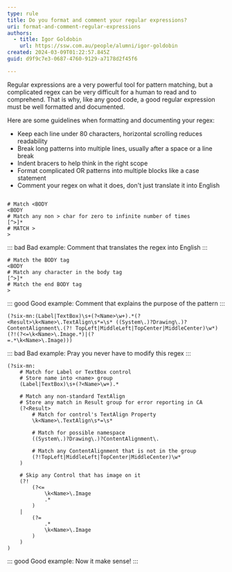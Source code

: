 ```yaml
---
type: rule
title: Do you format and comment your regular expressions?
uri: format-and-comment-regular-expressions
authors:
  - title: Igor Goldobin
    url: https://ssw.com.au/people/alumni/igor-goldobin
created: 2024-03-09T01:22:57.845Z
guid: d9f9c7e3-0687-4760-9129-a7178d2f45f6

---
```


Regular expressions are a very powerful tool for pattern matching, but a complicated regex can be very difficult for a human to read and to comprehend. That is why, like any good code, a good regular expression must be well formatted and documented.

<!--endintro-->

Here are some guidelines when formatting and documenting your regex:

- Keep each line under 80 characters, horizontal scrolling reduces readability
- Break long patterns into multiple lines, usually after a space or a line break
- Indent bracers to help think in the right scope
- Format complicated OR patterns into multiple blocks like a case statement
- Comment your regex on what it does, don't just translate it into English

```regex

# Match <BODY
<BODY
# Match any non > char for zero to infinite number of times
[^>]*
# MATCH >
>
```

::: bad
Bad example: Comment that translates the regex into English
:::

```regex
# Match the BODY tag
<BODY
# Match any character in the body tag
[^>]*
# Match the end BODY tag
>
```

::: good
Good example: Comment that explains the purpose of the pattern
:::

```regex
(?six-mn:(Label|TextBox)\s+(?<Name>\w+).*(?<Result>\k<Name>\.TextAlign\s*=\s* ((System\.)?Drawing\.)?ContentAlignment\.(?! TopLeft|MiddleLeft|TopCenter|MiddleCenter)\w*)(?!(?<=\k<Name>\.Image.*)|(?
=.*\k<Name>\.Image)))
```

::: bad
Bad example: Pray you never have to modify this regex
:::


```regex
(?six-mn:
    # Match for Label or TextBox control
    # Store name into <name> group
    (Label|TextBox)\s+(?<Name>\w+).*

    # Match any non-standard TextAlign
    # Store any match in Result group for error reporting in CA
    (?<Result>
        # Match for control's TextAlign Property
        \k<Name>\.TextAlign\s*=\s*

        # Match for possible namespace
        ((System\.)?Drawing\.)?ContentAlignment\.

        # Match any ContentAlignment that is not in the group
        (?!TopLeft|MiddleLeft|TopCenter|MiddleCenter)\w*
    )

    # Skip any Control that has image on it
    (?!
        (?<=
            \k<Name>\.Image
            .*
        )
    |
        (?=
            .*
            \k<Name>\.Image
        )
    )
)
```

::: good
Good example: Now it make sense!
:::
